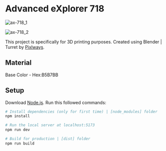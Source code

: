# Advanced eXplorer 718

![ax-718_1](https://github.com/arifkhairul/AX-718/assets/126109184/f5be2f72-5f2e-4f84-81b9-1ea4dd10e1de)

![ax-718_2](https://github.com/arifkhairul/AX-718/assets/126109184/e4fef095-a52e-49e2-8fbb-96e3431a6bad)

This project is specifically for 3D printing purposes. Created using Blender | Turret by [Pixlways](https://www.artstation.com/pixlways).

## Material
Base Color - Hex:B5B7BB

## Setup
Download [Node.js](https://nodejs.org/). Run this followed commands:
``` bash
# Install dependencies (only for first time) | [node_modules] folder
npm install

# Run the local server at localhost:5173
npm run dev

# Build for production | [dist] folder
npm run build
```
